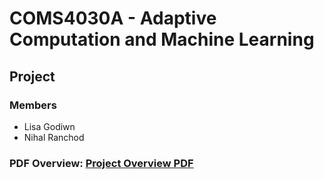 # COMS4030A - Adaptive Computation and Machine Learning
## Project

### Members
- Lisa Godiwn
- Nihal Ranchod

### PDF Overview: <a href="ACML_Project 2024.pdf">Project Overview PDF</a>
